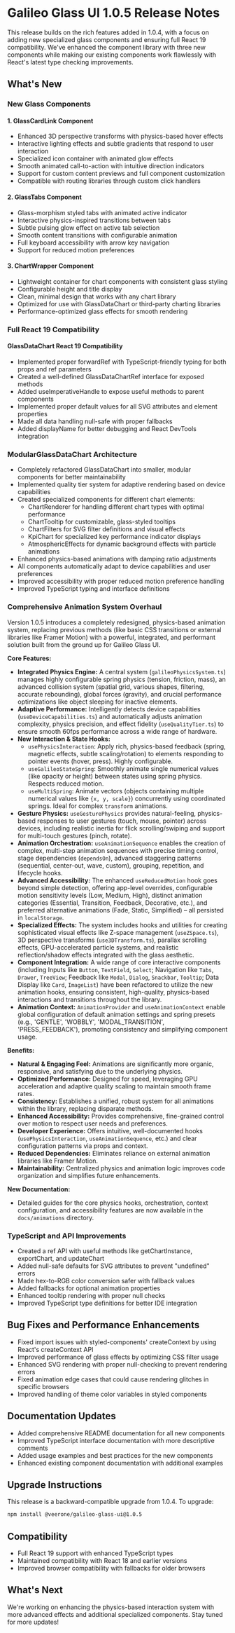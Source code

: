 # Galileo Glass UI 1.0.5 Release Notes

This release builds on the rich features added in 1.0.4, with a focus on adding new specialized glass components and ensuring full React 19 compatibility. We've enhanced the component library with three new components while making our existing components work flawlessly with React's latest type checking improvements.

## What's New

### New Glass Components

#### 1. GlassCardLink Component
- Enhanced 3D perspective transforms with physics-based hover effects
- Interactive lighting effects and subtle gradients that respond to user interaction
- Specialized icon container with animated glow effects
- Smooth animated call-to-action with intuitive direction indicators
- Support for custom content previews and full component customization
- Compatible with routing libraries through custom click handlers

#### 2. GlassTabs Component
- Glass-morphism styled tabs with animated active indicator
- Interactive physics-inspired transitions between tabs
- Subtle pulsing glow effect on active tab selection
- Smooth content transitions with configurable animation
- Full keyboard accessibility with arrow key navigation
- Support for reduced motion preferences

#### 3. ChartWrapper Component
- Lightweight container for chart components with consistent glass styling
- Configurable height and title display
- Clean, minimal design that works with any chart library
- Optimized for use with GlassDataChart or third-party charting libraries
- Performance-optimized glass effects for smooth rendering

### Full React 19 Compatibility

#### GlassDataChart React 19 Compatibility
- Implemented proper forwardRef with TypeScript-friendly typing for both props and ref parameters
- Created a well-defined GlassDataChartRef interface for exposed methods
- Added useImperativeHandle to expose useful methods to parent components
- Implemented proper default values for all SVG attributes and element properties
- Made all data handling null-safe with proper fallbacks
- Added displayName for better debugging and React DevTools integration

### ModularGlassDataChart Architecture
- Completely refactored GlassDataChart into smaller, modular components for better maintainability
- Implemented quality tier system for adaptive rendering based on device capabilities
- Created specialized components for different chart elements:
  - ChartRenderer for handling different chart types with optimal performance
  - ChartTooltip for customizable, glass-styled tooltips
  - ChartFilters for SVG filter definitions and visual effects
  - KpiChart for specialized key performance indicator displays
  - AtmosphericEffects for dynamic background effects with particle animations
- Enhanced physics-based animations with damping ratio adjustments
- All components automatically adapt to device capabilities and user preferences
- Improved accessibility with proper reduced motion preference handling
- Improved TypeScript typing and interface definitions

### Comprehensive Animation System Overhaul

Version 1.0.5 introduces a completely redesigned, physics-based animation system, replacing previous methods (like basic CSS transitions or external libraries like Framer Motion) with a powerful, integrated, and performant solution built from the ground up for Galileo Glass UI.

**Core Features:**
- **Integrated Physics Engine:** A central system (`galileoPhysicsSystem.ts`) manages highly configurable spring physics (tension, friction, mass), an advanced collision system (spatial grid, various shapes, filtering, accurate rebounding), global forces (gravity), and crucial performance optimizations like object sleeping for inactive elements.
- **Adaptive Performance:** Intelligently detects device capabilities (`useDeviceCapabilities.ts`) and automatically adjusts animation complexity, physics precision, and effect fidelity (`useQualityTier.ts`) to ensure smooth 60fps performance across a wide range of hardware.
- **New Interaction & State Hooks:**
    - `usePhysicsInteraction`: Apply rich, physics-based feedback (spring, magnetic effects, subtle scaling/rotation) to elements responding to pointer events (hover, press). Highly configurable.
    - `useGalileoStateSpring`: Smoothly animate single numerical values (like opacity or height) between states using spring physics. Respects reduced motion.
    - `useMultiSpring`: Animate vectors (objects containing multiple numerical values like `{x, y, scale}`) concurrently using coordinated springs. Ideal for complex `transform` animations.
- **Gesture Physics:** `useGesturePhysics` provides natural-feeling, physics-based responses to user gestures (touch, mouse, pointer) across devices, including realistic inertia for flick scrolling/swiping and support for multi-touch gestures (pinch, rotate).
- **Animation Orchestration:** `useAnimationSequence` enables the creation of complex, multi-step animation sequences with precise timing control, stage dependencies (`dependsOn`), advanced staggering patterns (sequential, center-out, wave, custom), grouping, repetition, and lifecycle hooks.
- **Advanced Accessibility:** The enhanced `useReducedMotion` hook goes beyond simple detection, offering app-level overrides, configurable motion sensitivity levels (Low, Medium, High), distinct animation categories (Essential, Transition, Feedback, Decorative, etc.), and preferred alternative animations (Fade, Static, Simplified) – all persisted in `localStorage`.
- **Specialized Effects:** The system includes hooks and utilities for creating sophisticated visual effects like Z-space management (`useZSpace.ts`), 3D perspective transforms (`use3DTransform.ts`), parallax scrolling effects, GPU-accelerated particle systems, and realistic reflection/shadow effects integrated with the glass aesthetic.
- **Component Integration:** A wide range of core interactive components (including Inputs like `Button`, `TextField`, `Select`; Navigation like `Tabs`, `Drawer`, `TreeView`; Feedback like `Modal`, `Dialog`, `Snackbar`, `Tooltip`; Data Display like `Card`, `ImageList`) have been refactored to utilize the new animation hooks, ensuring consistent, high-quality, physics-based interactions and transitions throughout the library.
- **Animation Context:** `AnimationProvider` and `useAnimationContext` enable global configuration of default animation settings and spring presets (e.g., 'GENTLE', 'WOBBLY', 'MODAL_TRANSITION', 'PRESS_FEEDBACK'), promoting consistency and simplifying component usage.

**Benefits:**
- **Natural & Engaging Feel:** Animations are significantly more organic, responsive, and satisfying due to the underlying physics.
- **Optimized Performance:** Designed for speed, leveraging GPU acceleration and adaptive quality scaling to maintain smooth frame rates.
- **Consistency:** Establishes a unified, robust system for all animations within the library, replacing disparate methods.
- **Enhanced Accessibility:** Provides comprehensive, fine-grained control over motion to respect user needs and preferences.
- **Developer Experience:** Offers intuitive, well-documented hooks (`usePhysicsInteraction`, `useAnimationSequence`, etc.) and clear configuration patterns via props and context.
- **Reduced Dependencies:** Eliminates reliance on external animation libraries like Framer Motion.
- **Maintainability:** Centralized physics and animation logic improves code organization and simplifies future enhancements.

**New Documentation:**
- Detailed guides for the core physics hooks, orchestration, context configuration, and accessibility features are now available in the `docs/animations` directory.

### TypeScript and API Improvements
- Created a ref API with useful methods like getChartInstance, exportChart, and updateChart
- Added null-safe defaults for SVG attributes to prevent "undefined" errors
- Made hex-to-RGB color conversion safer with fallback values
- Added fallbacks for optional animation properties
- Enhanced tooltip rendering with proper null checks
- Improved TypeScript type definitions for better IDE integration

## Bug Fixes and Performance Enhancements

- Fixed import issues with styled-components' createContext by using React's createContext API
- Improved performance of glass effects by optimizing CSS filter usage
- Enhanced SVG rendering with proper null-checking to prevent rendering errors
- Fixed animation edge cases that could cause rendering glitches in specific browsers
- Improved handling of theme color variables in styled components

## Documentation Updates

- Added comprehensive README documentation for all new components
- Improved TypeScript interface documentation with more descriptive comments
- Added usage examples and best practices for the new components
- Enhanced existing component documentation with additional examples

## Upgrade Instructions
This release is a backward-compatible upgrade from 1.0.4. To upgrade:

```bash
npm install @veerone/galileo-glass-ui@1.0.5
```

## Compatibility
- Full React 19 support with enhanced TypeScript types
- Maintained compatibility with React 18 and earlier versions
- Improved browser compatibility with fallbacks for older browsers

## What's Next
We're working on enhancing the physics-based interaction system with more advanced effects and additional specialized components. Stay tuned for more updates! 